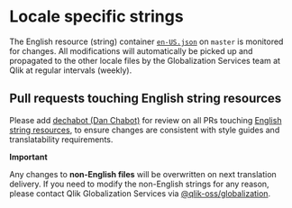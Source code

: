 # Locale specific strings

The English resource (string) container [`en-US.json`](./en-US.json) on `master` is monitored for changes. All modifications will automatically be picked up and propagated to the other locale files by the Globalization Services team at Qlik at regular intervals (weekly). 

## Pull requests touching English string resources
Please add [dechabot (Dan Chabot)](https://github.com/dechabot) for review on all PRs touching [English string resources](./en-US.json), to ensure changes are consistent with style guides and translatability requirements.

**Important** 

Any changes to **non-English files** will be overwritten on next translation delivery. If you need to modify the non-English strings for any reason, please contact Qlik Globalization Services via [@qlik-oss/globalization](https://github.com/orgs/qlik-oss/teams/globalization).
